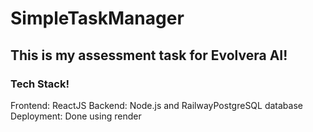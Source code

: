 # SimpleTaskManager

## This is my assessment task for Evolvera AI!

### Tech Stack! 
Frontend: ReactJS
Backend: Node.js and RailwayPostgreSQL database
Deployment: Done using render

